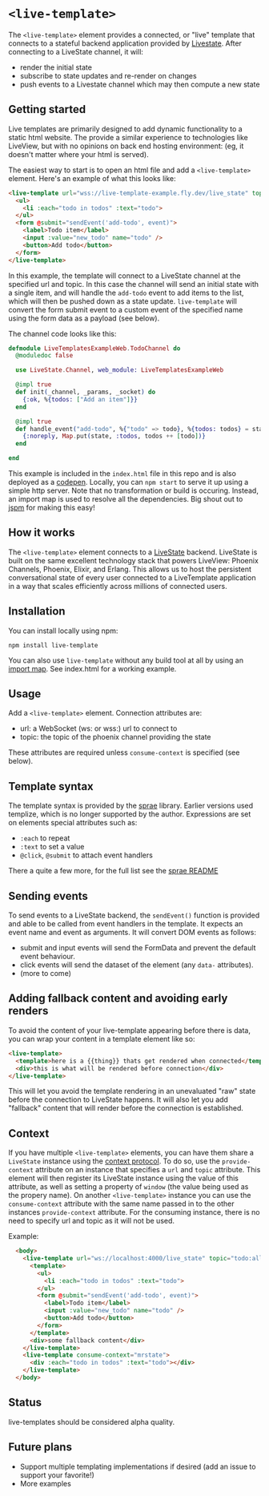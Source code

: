 # `<live-template>`

The `<live-template>` element provides a connected, or "live" template that connects to a stateful backend application provided by [Livestate](https://github.com/launchscout/live_state). After connecting to a LiveState channel, it will:

* render the initial state
* subscribe to state updates and re-render on changes
* push events to a Livestate channel which may then compute a new state

## Getting started

Live templates are primarily designed to add dynamic functionality to a static html website. The provide a similar experience to technologies like LiveView, but with no opinions on back end hosting environment: (eg, it doesn't matter where your html is served). 

The easiest way to start is to open an html file and add a `<live-template>` element. Here's an example of what this looks like:

```html
<live-template url="wss://live-template-example.fly.dev/live_state" topic="todo:all">
  <ul>
    <li :each="todo in todos" :text="todo">
  </ul>
  <form @submit="sendEvent('add-todo', event)">
    <label>Todo item</label>
    <input :value="new_todo" name="todo" />
    <button>Add todo</button>
  </form>
</live-template>
```

In this example, the template will connect to a LiveState channel at the specified url and topic. In this case the channel will send an initial state with a single item, and will handle the `add-todo` event to add items to the list, which will then be pushed down as a state update. `live-template` will convert the form submit event to a custom event of the specified name using the form data as a payload (see below).

The channel code looks like this:

```elixir
defmodule LiveTemplatesExampleWeb.TodoChannel do
  @moduledoc false

  use LiveState.Channel, web_module: LiveTemplatesExampleWeb

  @impl true
  def init(_channel, _params, _socket) do
    {:ok, %{todos: ["Add an item"]}}
  end

  @impl true
  def handle_event("add-todo", %{"todo" => todo}, %{todos: todos} = state) do
    {:noreply, Map.put(state, :todos, todos ++ [todo])}
  end

end
```

This example is included in the `index.html` file in this repo and is also deployed as a [codepen](https://codepen.io/superchris-the-lessful/pen/GRepMGe). Locally, you can `npm start` to serve it up using a simple http server. Note that no transformation or build is occuring. Instead, an import map is used to resolve all the dependencies. Big shout out to [jspm](https://jspm.org) for making this easy!

## How it works

The `<live-template>` element connects to a [LiveState](https://github.com/launchscout/live_state) backend. LiveState is built on the same excellent technology stack that powers LiveView: Phoenix Channels, Phoenix, Elixir, and Erlang. This allows us to host the persistent conversational state of every user connected to a LiveTemplate application in a way that scales efficiently across millions of connected users. 

## Installation

You can install locally using npm:

```
npm install live-template
```

You can also use `live-template` without any build tool at all by using an [import map](https://developer.mozilla.org/en-US/docs/Web/HTML/Element/script/type/importmap). See index.html for a working example.

## Usage

Add a `<live-template>` element. Connection attributes are:

* url: a WebSocket (ws: or wss:) url to connect to
* topic: the topic of the phoenix channel providing the state

These attributes are required unless `consume-context` is specified (see below).

## Template syntax

The template syntax is provided by the [sprae](https://github.com/dy/sprae) library. Earlier versions used templize, which is no longer supported by the author. Expressions are set on elements special attributes such as:

* `:each` to repeat
* `:text` to set a value
* `@click`, `@submit` to attach event handlers

There a quite a few more, for the full list see the [sprae README](https://github.com/dy/sprae)

## Sending events

To send events to a LiveState backend, the `sendEvent()` function is provided and able to be called from event handlers in the template. It expects an event name and event as arguments. It will convert DOM events as follows:

* submit and input events will send the FormData and prevent the default event behaviour.
* click events will send the dataset of the element (any `data-` attributes).
* (more to come)

## Adding fallback content and avoiding early renders

To avoid the content of your live-template appearing before there is data, you can wrap your content in a template element like so:

```html
<live-template>
  <template>here is a {{thing}} thats get rendered when connected</template>
  <div>this is what will be rendered before connection</div>
</live-template>
```

This will let you avoid the template rendering in an unevaluated "raw" state before the connection to LiveState happens. It will also let you add "fallback" content that will render before the connection is established.

## Context

If you have multiple `<live-template>` elements, you can have them share a `LiveState` instance using the [context protocol](https://github.com/webcomponents-cg/community-protocols/blob/main/proposals/context.md). To do so, use the `provide-context` attribute on an instance that specifies a `url` and `topic` attribute. This element will then register its LiveState instance using the value of this attribute, as well as setting a property of `window` (the value being used as the propery name). On another `<live-template>` instance you can use the `consume-context` attribute with the same name passed in to the other instances `provide-context` attribute. For the consuming instance, there is no need to specify url and topic as it will not be used.

Example:

```html
  <body>
    <live-template url="ws://localhost:4000/live_state" topic="todo:all" provide-context="mrstate">
      <template>
        <ul>
          <li :each="todo in todos" :text="todo">
        </ul>
        <form @submit="sendEvent('add-todo', event)">
          <label>Todo item</label>
          <input :value="new_todo" name="todo" />
          <button>Add todo</button>
        </form>
      </template>
      <div>some fallback content</div>
    </live-template>
    <live-template consume-context="mrstate">
      <div :each="todo in todos" :text="todo"></div>
    </live-template>
  </body>
```

## Status

live-templates should be considered alpha quality.

## Future plans

* Support multiple templating implementations if desired (add an issue to support your favorite!)
* More examples